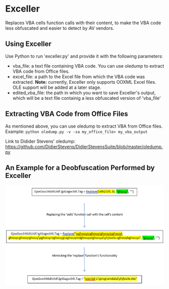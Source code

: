 # Exceller
Replaces VBA cells function calls with their content, to make the VBA code less obfuscated and easier to detect by AV vendors.

## Using Exceller
Use Python to run 'exceller.py' and provide it with the following parameters:
* vba_file: a text file containing VBA code. You can use oledump to extract VBA code from Office files.
* excel_file: a path to the Excel file from which the VBA code was extracted. **Note:** currently, Exceller only supports OOXML Excel files. OLE support will be added at a later stage.
* edited_vba_file: the path in which you want to save Exceller's output, which will be a text file containig a less obfuscated version of 'vba_file'


## Extracting VBA Code from Office Files
As mentioned above, you can use oledump to extract VBA from Office files.
Example: `python oledump.py -v -sa my_office_file> my_vba_output`

Link to Didider Stevens' oledump: https://github.com/DidierStevens/DidierStevensSuite/blob/master/oledump.py

## An Example for a Deobfuscation Performed by Exceller

![Alt text](Deobfuscation_Flow.png?raw=True)
